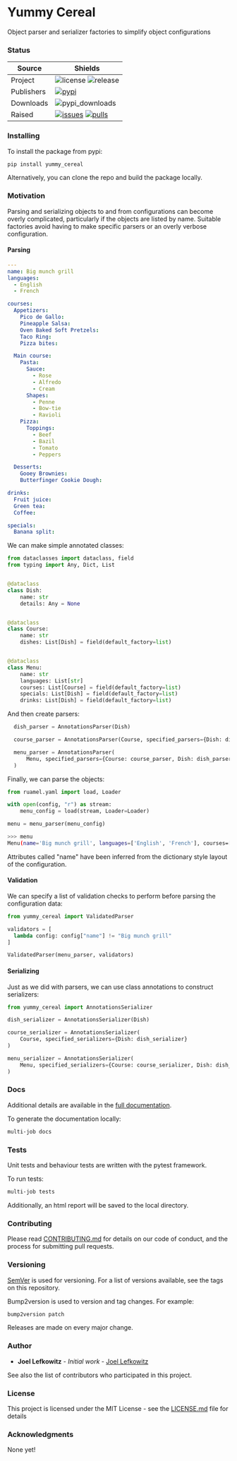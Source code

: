 # Yummy Cereal

Object parser and serializer factories to simplify object configurations

### Status

| Source     | Shields                                                        |
| ---------- | -------------------------------------------------------------- |
| Project    | ![license][license] ![release][release]                        |
| Publishers | [![pypi][pypi]][pypi_link]                                     |
| Downloads  | ![pypi_downloads][pypi_downloads]                              |
| Raised     | [![issues][issues]][issues_link] [![pulls][pulls]][pulls_link] |

### Installing

To install the package from pypi:

```bash
pip install yummy_cereal
```

Alternatively, you can clone the repo and build the package locally.

### Motivation

Parsing and serializing objects to and from configurations can become overly complicated, particularly if the objects are listed by name. Suitable factories avoid having to make specific parsers or an overly verbose configuration.

#### Parsing

```yaml
---
name: Big munch grill
languages:
  - English
  - French

courses:
  Appetizers:
    Pico de Gallo:
    Pineapple Salsa:
    Oven Baked Soft Pretzels:
    Taco Ring:
    Pizza bites:

  Main course:
    Pasta:
      Sauce:
        - Rose
        - Alfredo
        - Cream
      Shapes:
        - Penne
        - Bow-tie
        - Ravioli
    Pizza:
      Toppings:
        - Beef
        - Bazil
        - Tomato
        - Peppers

  Desserts:
    Gooey Brownies:
    Butterfinger Cookie Dough:

drinks:
  Fruit juice:
  Green tea:
  Coffee:

specials:
  Banana split:
```

We can make simple annotated classes:

```python
from dataclasses import dataclass, field
from typing import Any, Dict, List


@dataclass
class Dish:
    name: str
    details: Any = None


@dataclass
class Course:
    name: str
    dishes: List[Dish] = field(default_factory=list)


@dataclass
class Menu:
    name: str
    languages: List[str]
    courses: List[Course] = field(default_factory=list)
    specials: List[Dish] = field(default_factory=list)
    drinks: List[Dish] = field(default_factory=list)
```

And then create parsers:

```python
  dish_parser = AnnotationsParser(Dish)

  course_parser = AnnotationsParser(Course, specified_parsers={Dish: dish_parser})

  menu_parser = AnnotationsParser(
      Menu, specified_parsers={Course: course_parser, Dish: dish_parser}
  )
```

Finally, we can parse the objects:

```python
from ruamel.yaml import load, Loader

with open(config, "r") as stream:
    menu_config = load(stream, Loader=Loader)

menu = menu_parser(menu_config)
```

```bash
>>> menu
Menu(name='Big munch grill', languages=['English', 'French'], courses=[Course(name='Appetizers'...
```

Attributes called "name" have been inferred from the dictionary style layout of the configuration.

#### Validation

We can specify a list of validation checks to perform before parsing the configuration data:

```python
from yummy_cereal import ValidatedParser

validators = [
  lambda config: config["name"] != "Big munch grill"
]

ValidatedParser(menu_parser, validators)
```

#### Serializing

Just as we did with parsers, we can use class annotations to construct serializers:

```python
from yummy_cereal import AnnotationsSerializer

dish_serializer = AnnotationsSerializer(Dish)

course_serializer = AnnotationsSerializer(
    Course, specified_serializers={Dish: dish_serializer}
)

menu_serializer = AnnotationsSerializer(
    Menu, specified_serializers={Course: course_serializer, Dish: dish_serializer}
)
```

### Docs

Additional details are available in the [full documentation](https://yummy-cereal.readthedocs.io/en/latest/).

To generate the documentation locally:

```bash
multi-job docs
```

### Tests

Unit tests and behaviour tests are written with the pytest framework.

To run tests:

```bash
multi-job tests
```

Additionally, an html report will be saved to the local directory.

### Contributing

Please read [CONTRIBUTING.md](CONTRIBUTING.md) for details on our code of conduct, and the process for submitting pull requests.

### Versioning

[SemVer](http://semver.org/) is used for versioning. For a list of versions available, see the tags on this repository.

Bump2version is used to version and tag changes.
For example:

```bash
bump2version patch
```

Releases are made on every major change.

### Author

- **Joel Lefkowitz** - _Initial work_ - [Joel Lefkowitz](https://github.com/JoelLefkowitz)

See also the list of contributors who participated in this project.

### License

This project is licensed under the MIT License - see the [LICENSE.md](LICENSE.md) file for details

### Acknowledgments

None yet!

<!--- Table links --->

[license]: https://img.shields.io/github/license/joellefkowitz/yummy-cereal
[release]: https://img.shields.io/github/v/tag/joellefkowitz/yummy-cereal
[pypi_downloads]: https://img.shields.io/pypi/dw/yummy-cereal
[pypi]: https://img.shields.io/pypi/v/yummy-cereal "PyPi"
[pypi_link]: https://pypi.org/project/yummy-cereal
[issues]: https://img.shields.io/github/issues/joellefkowitz/yummy-cereal "Issues"
[issues_link]: https://github.com/JoelLefkowitz/yummy-cereal/issues
[pulls]: https://img.shields.io/github/issues-pr/joellefkowitz/yummy-cereal "Pull requests"
[pulls_link]: https://github.com/JoelLefkowitz/yummy-cereal/pulls
